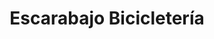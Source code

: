 ---
title: "Escarabajo Bicicletería"
url: /san-miguel-de-allende/escarabajo-bicicleteria/
shop: Fahrrad
---